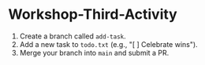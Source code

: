 # Workshop-Third-Activity

1. Create a branch called `add-task`.
2. Add a new task to `todo.txt` (e.g., "[ ] Celebrate wins").
3. Merge your branch into `main` and submit a PR.  
